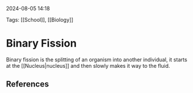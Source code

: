 2024-08-05 14:18

Tags: [[School]], [[Biology]]


# Binary Fission
Binary fission is the splitting of an organism into another individual, it starts at the [[Nucleus|nucleus]] and then slowly makes it way to the fluid.


## References